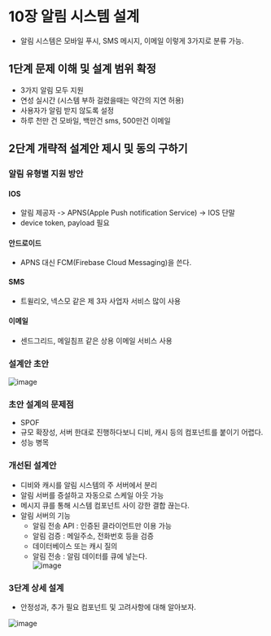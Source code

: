 # 10장 알림 시스템 설계
 * 알림 시스템은 모바일 푸시, SMS 메시지, 이메일 이렇게 3가지로 분류 가능.

## 1단계 문제 이해 및 설계 범위 확정
 * 3가지 알림 모두 지원
 * 연성 실시간 (시스템 부하 걸렸을때는 약간의 지연 허용)
 * 사용자가 알림 받지 않도록 설정
 * 하루 천만 건 모바일, 백만건 sms, 500만건 이메일

## 2단계 개략적 설계안 제시 및 동의 구하기
### 알림 유형별 지원 방안
#### IOS
 * 알림 제공자 -> APNS(Apple Push notification Service) -> IOS 단말
 * device token, payload 필요
#### 안드로이드
 * APNS 대신 FCM(Firebase Cloud Messaging)을 쓴다.
#### SMS
 * 트윌리오, 넥스모 같은 제 3자 사업자 서비스 많이 사용
#### 이메일
 * 센드그리드, 메일침프 같은 상용 이메일 서비스 사용

### 설계안 초안
![image](https://github.com/jaehleeee/study-docs/assets/48814463/9cc3fc26-7915-4f21-a464-e44c7ed1b3bc)

### 초안 설계의 문제점
 * SPOF
 * 규모 확장성, 서버 한대로 진행하다보니 디비, 캐시 등의 컴포넌트를 붙이기 어렵다.
 * 성능 병목

### 개선된 설계안
 * 디비와 캐시를 알림 시스템의 주 서버에서 분리
 * 알림 서버를 증설하고 자동으로 스케일 아웃 가능
 * 메시지 큐를 통해 시스템 컴포넌트 사이 강한 결합 끊는다.
 * 알림 서버의 기능
    * 알림 전송 API : 인증된 클라이언트만 이용 가능
    * 알림 검증 : 메일주소, 전화번호 등을 검증
    * 데이터베이스 또는 캐시 질의
    * 알림 전송 : 알림 데이터를 큐에 넣는다.  
![image](https://github.com/jaehleeee/study-docs/assets/48814463/cea86dbd-7004-4ee8-b925-6b742c9ad240)

### 3단계 상세 설계
 * 안정성과, 추가 필요 컴포넌트 및 고려사항에 대해 알아보자.

![image](https://github.com/jaehleeee/study-docs/assets/48814463/42704758-892e-4c66-be76-626aab4d693a)
